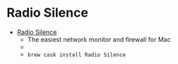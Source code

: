 # Radio Silence
- [Radio Silence](https://radiosilenceapp.com/)
  -  The easiest network monitor and firewall for Mac
  - 
  - `brew cask install Radio Silence`

